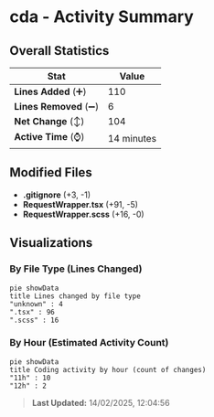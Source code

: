 # cda - Activity Summary 

## Overall Statistics

| Stat                   | Value                                                             |
| ---------------------- | ----------------------------------------------------------------- |
| **Lines Added** (➕)   | 110                                          |
| **Lines Removed** (➖) | 6                                        |
| **Net Change** (↕)    | 104                |
| **Active Time** (⌚)   | 14 minutes |


## Modified Files
- **.gitignore** (+3, -1)
- **RequestWrapper.tsx** (+91, -5)
- **RequestWrapper.scss** (+16, -0)

## Visualizations

### By File Type (Lines Changed)

```mermaid
pie showData
title Lines changed by file type
"unknown" : 4
".tsx" : 96
".scss" : 16
```

### By Hour (Estimated Activity Count)

```mermaid
pie showData
title Coding activity by hour (count of changes)
"11h" : 10
"12h" : 2
```


> **Last Updated:** 14/02/2025, 12:04:56